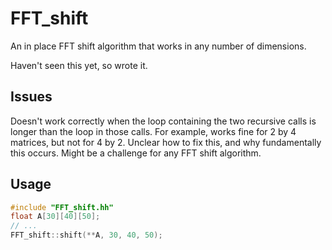 # FFT_shift

An in place FFT shift algorithm that works in any number of dimensions.

Haven't seen this yet, so wrote it.

## Issues

Doesn't work correctly when the loop containing the two recursive calls is longer than the loop in those calls.
For example, works fine for 2 by 4 matrices, but not for 4 by 2. Unclear how to fix this, and why fundamentally this occurs.
Might be a challenge for any FFT shift algorithm.

## Usage

```C++
#include "FFT_shift.hh"
float A[30][40][50];
// ...
FFT_shift::shift(**A, 30, 40, 50);
```
